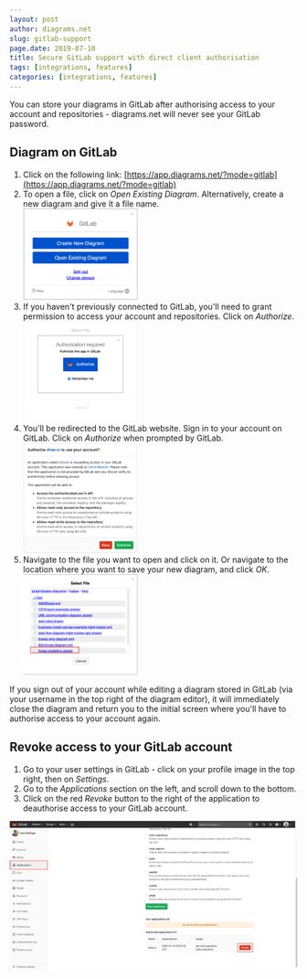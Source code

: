 ```yaml
---
layout: post
author: diagrams.net
slug: gitlab-support
page.date: 2019-07-10
title: Secure GitLab support with direct client authorisation
tags: [integrations, features]
categories: [integrations, features]
---
```


You can store your diagrams in GitLab after authorising access to your account and repositories - diagrams.net will never see your GitLab password.

## Diagram on GitLab

1. Click on the following link: [https://app.diagrams.net/?mode=gitlab](https://app.diagrams.net/?mode=gitlab)
2. To open a file, click on _Open Existing Diagram_. Alternatively, create a new diagram and give it a file name.
<br /><img src="/assets/img/blog/gitlab-support1.png" style="width=100%;max-width:200px;height:auto;" alt="Start diagramming on GitLab">
3. If you haven't previously connected to GitLab, you'll need to grant permission to access your account and repositories. Click on _Authorize_.
<br /><img src="/assets/img/blog/authorize-gitlab1.png" style="width=100%;max-width:200px;height:auto;" alt="Click on Authorize to allow access to your GitLab account and repositories">
4. You'll be redirected to the GitLab website. Sign in to your account on GitLab. Click on  _Authorize_ when prompted by GitLab.
<br /><img src="/assets/img/blog/authorize-gitlab2.png" style="width=100%;max-width:200px;height:auto;" alt="Log into your account, then click on Authorize to allow access to your GitLab account and repositories">
4. Navigate to the file you want to open and click on it. Or navigate to the location where you want to save your new diagram, and click _OK_.
<br /><img src="/assets/img/blog/open-diagram-git.png" style="width=100%;max-width:200px;height:auto;" alt="Open an existing diagram stored in a GitLab repository that you have access to">

If you sign out of your account while editing a diagram stored in GitLab (via your username in the top right of the diagram editor), it will immediately close the diagram and return you to the initial screen where you'll have to authorise access to your account again.

## Revoke access to your GitLab account

1. Go to your user settings in GitLab - click on your profile image in the top right, then on _Settings_.
2. Go to the _Applications_ section on the left, and scroll down to the bottom.
3. Click on the red _Revoke_ button to the right of the application to deauthorise access to your GitLab account.

<img src="/assets/img/blog/revoke-access-gitlab.png" style="max-width:100%;height:auto;" alt="Revoke access to your account and repositories from within your GitLab user settings">
